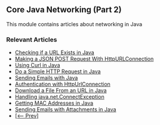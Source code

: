## Core Java Networking (Part 2)

This module contains articles about networking in Java

### Relevant Articles

- [Checking if a URL Exists in Java](https://www.baeldung.com/java-check-url-exists)
- [Making a JSON POST Request With HttpURLConnection](https://www.baeldung.com/httpurlconnection-post)
- [Using Curl in Java](https://www.baeldung.com/java-curl)
- [Do a Simple HTTP Request in Java](https://www.baeldung.com/java-http-request)
- [Sending Emails with Java](https://www.baeldung.com/java-email)
- [Authentication with HttpUrlConnection](https://www.baeldung.com/java-http-url-connection)
- [Download a File From an URL in Java](https://www.baeldung.com/java-download-file)
- [Handling java.net.ConnectException](https://www.baeldung.com/java-net-connectexception)
- [Getting MAC Addresses in Java](https://www.baeldung.com/java-mac-address)
- [Sending Emails with Attachments in Java](https://www.baeldung.com/java-send-emails-attachments)
- [[<-- Prev]](/core-java-modules/core-java-networking)
